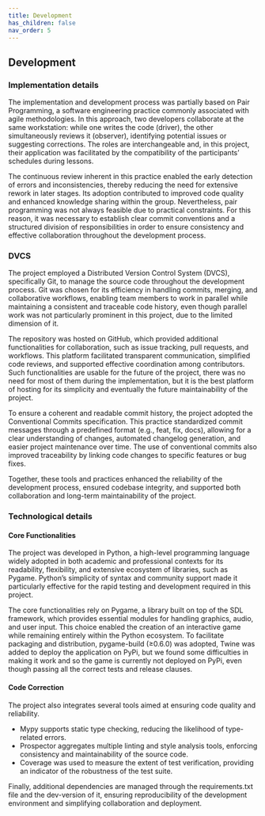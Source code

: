 ```yaml
---
title: Development
has_children: false
nav_order: 5
---
```


## Development

### Implementation details

The implementation and development process was partially based on Pair Programming, a software engineering practice commonly associated with agile methodologies. In this approach, two developers collaborate at the same workstation: while one writes the code (driver), the other simultaneously reviews it (observer), identifying potential issues or suggesting corrections. The roles are interchangeable and, in this project, their application was facilitated by the compatibility of the participants’ schedules during lessons.

The continuous review inherent in this practice enabled the early detection of errors and inconsistencies, thereby reducing the need for extensive rework in later stages. Its adoption contributed to improved code quality and enhanced knowledge sharing within the group. Nevertheless, pair programming was not always feasible due to practical constraints. For this reason, it was necessary to establish clear commit conventions and a structured division of responsibilities in order to ensure consistency and effective collaboration throughout the development process.

### DVCS

The project employed a Distributed Version Control System (DVCS), specifically Git, to manage the source code throughout the development process. Git was chosen for its efficiency in handling commits, merging, and collaborative workflows, enabling team members to work in parallel while maintaining a consistent and traceable code history, even though parallel work was not particularly prominent in this project, due to the limited dimension of it.

The repository was hosted on GitHub, which provided additional functionalities for collaboration, such as issue tracking, pull requests, and workflows. This platform facilitated transparent communication, simplified code reviews, and supported effective coordination among contributors. Such functionalities are usable for the future of the project, there was no need for most of them during the implementation, but it is the best platform of hosting for its simplicity and eventually the future maintainability of the project.

To ensure a coherent and readable commit history, the project adopted the Conventional Commits specification. This practice standardized commit messages through a predefined format (e.g., feat, fix, docs), allowing for a clear understanding of changes, automated changelog generation, and easier project maintenance over time. The use of conventional commits also improved traceability by linking code changes to specific features or bug fixes.

Together, these tools and practices enhanced the reliability of the development process, ensured codebase integrity, and supported both collaboration and long-term maintainability of the project.

### Technological details

#### Core Functionalities

The project was developed in Python, a high-level programming language widely adopted in both academic and professional contexts for its readability, flexibility, and extensive ecosystem of libraries, such as Pygame. Python’s simplicity of syntax and community support made it particularly effective for the rapid testing and development required in this project.

The core functionalities rely on Pygame, a library built on top of the SDL framework, which provides essential modules for handling graphics, audio, and user input. This choice enabled the creation of an interactive game while remaining entirely within the Python ecosystem. To facilitate packaging and distribution, pygame-build (≥0.6.0) was adopted, Twine was added to deploy the application on PyPi, but we found some difficulties in making it work and so the game is currently not deployed on PyPi, even though passing all the correct tests and release clauses.

#### Code Correction

The project also integrates several tools aimed at ensuring code quality and reliability.

- Mypy supports static type checking, reducing the likelihood of type-related errors. 
- Prospector aggregates multiple linting and style analysis tools, enforcing consistency and maintainability of the source code. 
- Coverage was used to measure the extent of test verification, providing an indicator of the robustness of the test suite.

Finally, additional dependencies are managed through the requirements.txt file and the dev-version of it, ensuring reproducibility of the development environment and simplifying collaboration and deployment.
